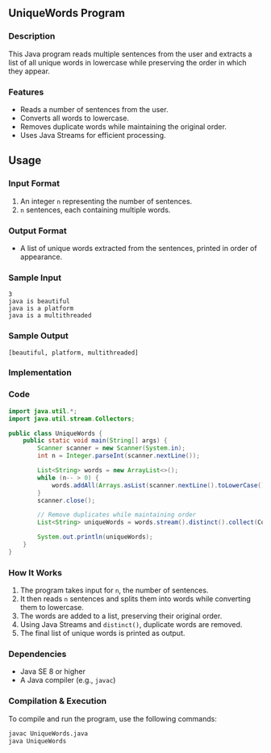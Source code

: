 ## UniqueWords Program

### Description
This Java program reads multiple sentences from the user and extracts a list of all unique words in lowercase while preserving the order in which they appear.

### Features
- Reads a number of sentences from the user.
- Converts all words to lowercase.
- Removes duplicate words while maintaining the original order.
- Uses Java Streams for efficient processing.

## Usage
### Input Format
1. An integer `n` representing the number of sentences.
2. `n` sentences, each containing multiple words.

### Output Format
- A list of unique words extracted from the sentences, printed in order of appearance.

### Sample Input
```
3
java is beautiful
java is a platform
java is a multithreaded
```

### Sample Output
```
[beautiful, platform, multithreaded]
```

### Implementation
### Code
```java
import java.util.*;
import java.util.stream.Collectors;

public class UniqueWords {
    public static void main(String[] args) {
        Scanner scanner = new Scanner(System.in);
        int n = Integer.parseInt(scanner.nextLine());

        List<String> words = new ArrayList<>();
        while (n-- > 0) {
            words.addAll(Arrays.asList(scanner.nextLine().toLowerCase().split(" ")));
        }
        scanner.close();

        // Remove duplicates while maintaining order
        List<String> uniqueWords = words.stream().distinct().collect(Collectors.toList());

        System.out.println(uniqueWords);
    }
}
```

### How It Works
1. The program takes input for `n`, the number of sentences.
2. It then reads `n` sentences and splits them into words while converting them to lowercase.
3. The words are added to a list, preserving their original order.
4. Using Java Streams and `distinct()`, duplicate words are removed.
5. The final list of unique words is printed as output.

### Dependencies
- Java SE 8 or higher
- A Java compiler (e.g., `javac`)

### Compilation & Execution
To compile and run the program, use the following commands:
```sh
javac UniqueWords.java
java UniqueWords
```
